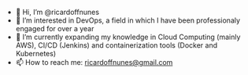 - 👋 Hi, I’m @ricardoffnunes
- 👀 I’m interested in DevOps, a field in which I have been professionaly engaged for over a year
- 🌱 I’m currently expanding my knowledge in Cloud Computing (mainly AWS), CI/CD (Jenkins) and containerization tools (Docker and Kubernetes)
- 📫 How to reach me: ricardoffnunes@gmail.com

<!---
ricardoffnunes/ricardoffnunes is a ✨ special ✨ repository because its `README.md` (this file) appears on your GitHub profile.
You can click the Preview link to take a look at your changes.
--->
